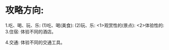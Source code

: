 # 攻略方向:
1.吃、喝、玩、乐:
  (1)吃、喝(美食):
  (2)玩、乐:
    <1>观赏性的(景点):
    <2>体验性的:
3.住宿:
  体验不同的酒店。

4.交通:
  体验不同的交通工具。